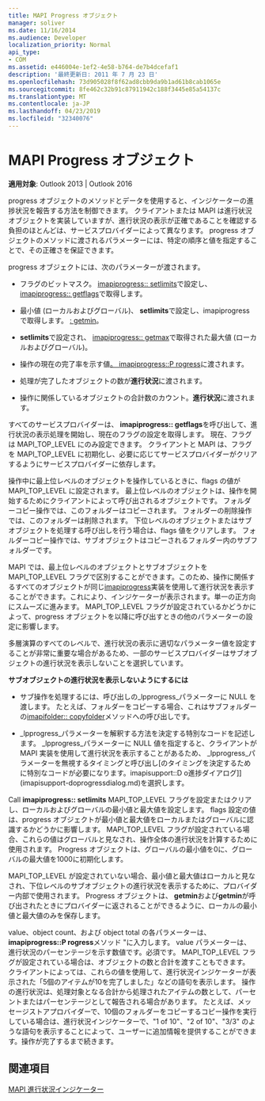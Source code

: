 ```yaml
---
title: MAPI Progress オブジェクト
manager: soliver
ms.date: 11/16/2014
ms.audience: Developer
localization_priority: Normal
api_type:
- COM
ms.assetid: e446004e-1ef2-4e58-b764-de7b4dcefaf1
description: '最終更新日: 2011 年 7 月 23 日'
ms.openlocfilehash: 73d905028f8f62ad8cbb9da9b1ad61b8cab1065e
ms.sourcegitcommit: 8fe462c32b91c87911942c188f3445e85a54137c
ms.translationtype: MT
ms.contentlocale: ja-JP
ms.lasthandoff: 04/23/2019
ms.locfileid: "32340076"
---
```

# <a name="mapi-progress-objects"></a>MAPI Progress オブジェクト

  
  
**適用対象**: Outlook 2013 | Outlook 2016 
  
progress オブジェクトのメソッドとデータを使用すると、インジケーターの進捗状況を報告する方法を制御できます。 クライアントまたは MAPI は進行状況オブジェクトを実装していますが、進行状況の表示が正確であることを確認する負担のほとんどは、サービスプロバイダーによって異なります。 progress オブジェクトのメソッドに渡されるパラメーターには、特定の順序と値を指定することで、その正確さを保証できます。
  
progress オブジェクトには、次のパラメーターが渡されます。
  
- フラグのビットマスク。 [imapiprogress:: setlimits](imapiprogress-setlimits.md)で設定し、 [imapiprogress:: getflags](imapiprogress-getflags.md)で取得します。
    
- 最小値 (ローカルおよびグローバル)、 **setlimits**で設定し、imapiprogress で取得します。 [: getmin](imapiprogress-getmin.md)。
    
- **setlimits**で設定され、 [imapiprogress:: getmax](imapiprogress-getmax.md)で取得された最大値 (ローカルおよびグローバル)。
    
- 操作の現在の完了率を示す値[。 imapiprogress::P rogress](imapiprogress-progress.md)に渡されます。
    
- 処理が完了したオブジェクトの数が**進行状況**に渡されます。
    
- 操作に関係しているオブジェクトの合計数のカウント。**進行状況**に渡されます。
    
すべてのサービスプロバイダーは、 **imapiprogress:: getflags**を呼び出して、進行状況の表示処理を開始し、現在のフラグの設定を取得します。 現在、フラグは MAPI_TOP_LEVEL にのみ設定できます。 クライアントと MAPI は、フラグを MAPI_TOP_LEVEL に初期化し、必要に応じてサービスプロバイダーがクリアするようにサービスプロバイダーに依存します。 
  
操作中に最上位レベルのオブジェクトを操作しているときに、flags の値が MAPI_TOP_LEVEL に設定されます。 最上位レベルのオブジェクトは、操作を開始するためにクライアントによって呼び出されるオブジェクトです。 フォルダーコピー操作では、このフォルダーはコピーされます。 フォルダーの削除操作では、このフォルダーは削除されます。 下位レベルのオブジェクトまたはサブオブジェクトを処理する呼び出しを行う場合は、flags 値をクリアします。 フォルダーコピー操作では、サブオブジェクトはコピーされるフォルダー内のサブフォルダーです。 
  
MAPI では、最上位レベルのオブジェクトとサブオブジェクトを MAPI_TOP_LEVEL フラグで区別することができます。このため、操作に関係するすべてのオブジェクトが同じ[imapiprogress](imapiprogressiunknown.md)実装を使用して進行状況を表示することができます。これにより、インジケーターが表示されます。単一の正方向にスムーズに進みます。 MAPI_TOP_LEVEL フラグが設定されているかどうかによって、progress オブジェクトを以降に呼び出すときの他のパラメーターの設定に影響します。 
  
多層演算のすべてのレベルで、進行状況の表示に適切なパラメーター値を設定することが非常に重要な場合があるため、一部のサービスプロバイダーはサブオブジェクトの進行状況を表示しないことを選択しています。 
  
 **サブオブジェクトの進行状況を表示しないようにするには**
  
- サブ操作を処理するには、呼び出しの_lpprogress_パラメーターに NULL を渡します。 たとえば、フォルダーをコピーする場合、これはサブフォルダーの[imapifolder:: copyfolder](imapifolder-copyfolder.md)メソッドへの呼び出しです。 
    
- _lpprogress_パラメーターを解釈する方法を決定する特別なコードを記述します。 _lpprogress_パラメーターに NULL 値を指定すると、クライアントが MAPI 実装を使用して進行状況を表示することがあるため、 _lpprogress_パラメーターを無視するタイミングと呼び出し[のタイミングを決定するために特別なコードが必要になります。imapisupport::D o進捗ダイアログ]](imapisupport-doprogressdialog.md)を選択します。
    
Call **imapiprogress:: setlimits** MAPI_TOP_LEVEL フラグを設定またはクリアし、ローカルおよびグローバルの最小値と最大値を設定します。 flags 設定の値は、progress オブジェクトが最小値と最大値をローカルまたはグローバルに認識するかどうかに影響します。 MAPI_TOP_LEVEL フラグが設定されている場合、これらの値はグローバルと見なされ、操作全体の進行状況を計算するために使用されます。 Progress オブジェクトは、グローバルの最小値を0に、グローバルの最大値を1000に初期化します。 
  
MAPI_TOP_LEVEL が設定されていない場合、最小値と最大値はローカルと見なされ、下位レベルのサブオブジェクトの進行状況を表示するために、プロバイダー内部で使用されます。 Progress オブジェクトは、 **getmin**および**getmin**が呼び出されたときにプロバイダーに返されることができるように、ローカルの最小値と最大値のみを保存します。 
  
value、object count、および object total の各パラメーターは、 **imapiprogress::P rogress**メソッド "に入力します。 value パラメーターは、進行状況のパーセンテージを示す数値です。必須です。 MAPI_TOP_LEVEL フラグが設定されている場合は、オブジェクトの数と合計を渡すこともできます。 クライアントによっては、これらの値を使用して、進行状況インジケーターが表示された「5個のアイテムが10を完了しました」などの語句を表示します。 操作の進行状況は、処理対象となる合計から処理されたアイテムの数として、パーセントまたはパーセンテージとして報告される場合があります。 たとえば、メッセージストアプロバイダーで、10個のフォルダーをコピーするコピー操作を実行している場合は、進行状況インジケーターで、"1 of 10"、"2 of 10"、"3/3" のような語句を表示することによって、ユーザーに追加情報を提供することができます。操作が完了するまで続きます。 
  
## <a name="see-also"></a>関連項目



[MAPI 進行状況インジケーター](mapi-progress-indicators.md)


